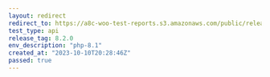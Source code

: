 ```yaml
---
layout: redirect
redirect_to: https://a8c-woo-test-reports.s3.amazonaws.com/public/release/8.2.0/php-8.1/api/index.html
test_type: api
release_tag: 8.2.0
env_description: "php-8.1"
created_at: "2023-10-10T20:28:46Z"
passed: true
---
```

